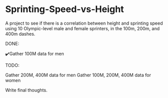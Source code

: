 # Sprinting-Speed-vs-Height
 A project to see if there is a correlation between height and sprinting speed using 10 Olympic-level male and female sprinters, in the 100m, 200m, and 400m dashes. 



DONE: 

✔️Gather 100M data for men


TODO: 

Gather 200M, 400M data for men 
Gather 100M, 200M, 400M data for women

Write final thoughts.
